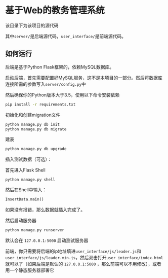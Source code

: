 # 基于Web的教务管理系统

该目录下为该项目的源代码

其中`server/`是后端源代码，`user_interface/`是前端源代码。

## 如何运行

后端是基于Python Flask框架的，依赖MySQL数据库。

启动后端，首先需要配置好MySQL服务，这不是本项目的一部分。然后将数据库连接所需的参数写入`server/config.py`中

然后确保你的Python版本大于3.5，使用以下命令安装依赖

```bash
pip install -r requirements.txt
```

初始化和创建migration文件

```bash
python manage.py db init
python manage.py db migrate
```

建表

```bash
python manage.py db upgrade
```

插入测试数据（可选）：

首先进入Flask Shell

```base
python manage.py shell
```

然后在Shell中输入：

```python
InsertData.main()
```

如果没有报错，那么数据就插入完成了。

然后启动服务器

```bash
python manage.py runserver
```

默认会在 `127.0.0.1:5000` 启动测试服务器



前端，你只需要将后端的ip地址填进`user_interface/js/leader.js`和`user_interface/js/leader.min.js`，然后双击打开`user_interface/index.html`就可以了（如果后端是默认的 `127.0.0.1:5000` ，那么前端可以不用修改），或者用一个静态服务器部署它


